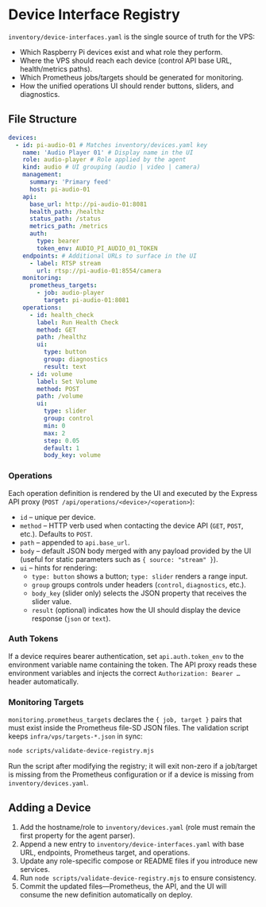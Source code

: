 # Device Interface Registry

`inventory/device-interfaces.yaml` is the single source of truth for the VPS:

- Which Raspberry Pi devices exist and what role they perform.
- Where the VPS should reach each device (control API base URL, health/metrics paths).
- Which Prometheus jobs/targets should be generated for monitoring.
- How the unified operations UI should render buttons, sliders, and diagnostics.

## File Structure

```yaml
devices:
  - id: pi-audio-01 # Matches inventory/devices.yaml key
    name: 'Audio Player 01' # Display name in the UI
    role: audio-player # Role applied by the agent
    kind: audio # UI grouping (audio | video | camera)
    management:
      summary: 'Primary feed'
      host: pi-audio-01
    api:
      base_url: http://pi-audio-01:8081
      health_path: /healthz
      status_path: /status
      metrics_path: /metrics
      auth:
        type: bearer
        token_env: AUDIO_PI_AUDIO_01_TOKEN
    endpoints: # Additional URLs to surface in the UI
      - label: RTSP stream
        url: rtsp://pi-audio-01:8554/camera
    monitoring:
      prometheus_targets:
        - job: audio-player
          target: pi-audio-01:8081
    operations:
      - id: health_check
        label: Run Health Check
        method: GET
        path: /healthz
        ui:
          type: button
          group: diagnostics
          result: text
      - id: volume
        label: Set Volume
        method: POST
        path: /volume
        ui:
          type: slider
          group: control
          min: 0
          max: 2
          step: 0.05
          default: 1
          body_key: volume
```

### Operations

Each operation definition is rendered by the UI and executed by the Express API proxy (`POST /api/operations/<device>/<operation>`):

- `id` – unique per device.
- `method` – HTTP verb used when contacting the device API (`GET`, `POST`, etc.). Defaults to `POST`.
- `path` – appended to `api.base_url`.
- `body` – default JSON body merged with any payload provided by the UI (useful for static parameters such as `{ source: "stream" }`).
- `ui` – hints for rendering:
  - `type: button` shows a button; `type: slider` renders a range input.
  - `group` groups controls under headers (`control`, `diagnostics`, etc.).
  - `body_key` (slider only) selects the JSON property that receives the slider value.
  - `result` (optional) indicates how the UI should display the device response (`json` or `text`).

### Auth Tokens

If a device requires bearer authentication, set `api.auth.token_env` to the environment variable name containing the token. The API proxy reads these environment variables and injects the correct `Authorization: Bearer …` header automatically.

### Monitoring Targets

`monitoring.prometheus_targets` declares the `{ job, target }` pairs that must exist inside the Prometheus file-SD JSON files. The validation script keeps `infra/vps/targets-*.json` in sync:

```bash
node scripts/validate-device-registry.mjs
```

Run the script after modifying the registry; it will exit non-zero if a job/target is missing from the Prometheus configuration or if a device is missing from `inventory/devices.yaml`.

## Adding a Device

1. Add the hostname/role to `inventory/devices.yaml` (role must remain the first property for the agent parser).
2. Append a new entry to `inventory/device-interfaces.yaml` with base URL, endpoints, Prometheus target, and operations.
3. Update any role-specific compose or README files if you introduce new services.
4. Run `node scripts/validate-device-registry.mjs` to ensure consistency.
5. Commit the updated files—Prometheus, the API, and the UI will consume the new definition automatically on deploy.
